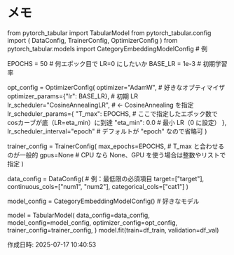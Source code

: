 # メモ

from pytorch_tabular import TabularModel
from pytorch_tabular.config import (
    DataConfig, TrainerConfig, OptimizerConfig
)
from pytorch_tabular.models import CategoryEmbeddingModelConfig  # 例

EPOCHS = 50                   # 何エポック目で LR=0 にしたいか
BASE_LR = 1e-3               # 初期学習率

opt_config = OptimizerConfig(
    optimizer="AdamW",                  # 好きなオプティマイザ
    optimizer_params={"lr": BASE_LR},   # 初期 LR
    lr_scheduler="CosineAnnealingLR",   # ← CosineAnnealing を指定
    lr_scheduler_params={
        "T_max": EPOCHS,   # ここで指定したエポック数で cosカーブが底（LR=eta_min）に到達
        "eta_min": 0.0     # 最小 LR（0 に設定）
    },
    lr_scheduler_interval="epoch"       # デフォルトが "epoch" なので省略可
)

trainer_config = TrainerConfig(
    max_epochs=EPOCHS,      # T_max と合わせるのが一般的
    gpus=None               # CPU なら None、GPU を使う場合は整数やリストで指定
)

data_config   = DataConfig(  # 例：最低限の必須項目
    target=["target"],
    continuous_cols=["num1", "num2"],
    categorical_cols=["cat1"]
)

model_config  = CategoryEmbeddingModelConfig()  # 好きなモデル

model = TabularModel(
    data_config=data_config,
    model_config=model_config,
    optimizer_config=opt_config,
    trainer_config=trainer_config,
)
model.fit(train=df_train, validation=df_val)

作成日時: 2025-07-17 10:40:53